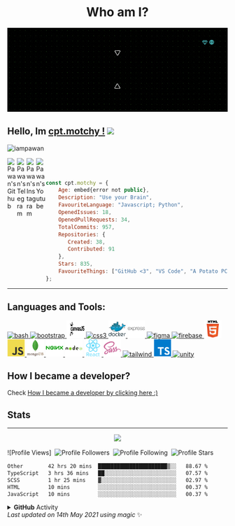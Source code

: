 <!-- You found this secret 👏 -->
<!--
    My secret things lol
    
    - I code more hours 
    - I am a gamer too 
    - I play minecraft, roblox, AMOUNG US ;-;
    - This readme.md is created using GitHub Codespaces 👀
    - I am also a YouTuber XD, make sure to sub ;-;
-->
    
<h1 align="center">Who am I?</h1>
    
<div align="center"><img src="https://github.com/mrmotchy/me/blob/main/Blue%20Video%20Gaming%20Facebook%20Cover.gif"></div>
    
## Hello, Im [cpt.motchy !](https://www.mrmotchy.cf) <img src="https://raw.githubusercontent.com/SudhanPlayz/SudhanPlayz/master/images/WaveIcon.gif" width="30px">

<p align="left"> <img src="https://komarev.com/ghpvc/?username=iampawan&label=Views&color=blue&style=plastic" alt="iampawan" /> </p>


<a href="https://github.com/mrmotchy">
  <img align="left" alt="Pawan's Github" width="22px" src="https://cdn.jsdelivr.net/npm/simple-icons@v3/icons/github.svg" />
</a>
<a href="https://t.me/mrmotchy">
  <img align="left" alt="Pawan's Telegram" width="22px" src="https://cdn.jsdelivr.net/npm/simple-icons@v3/icons/telegram.svg" />
</a>
<a href="https://instagram.com/official_discrict74/">
  <img align="left" alt="Pawan's Instagram" width="22px" src="https://cdn.jsdelivr.net/npm/simple-icons@v3/icons/instagram.svg" />
</a>
<a href="https://www.youtube.com/channel/UCmkPzf-eAJsiuCh-5kz4Abw">
  <img align="left" alt="Pawan's Youtube" width="22px" src="https://cdn.jsdelivr.net/npm/simple-icons@v3/icons/youtube.svg" />
</a>

<br/>
<br/>


```js
const cpt.motchy = {
    Age: embed{error not public},
    Description: "Use your Brain",
    FavouriteLanguage: "Javascript; Python",
    OpenedIssues: 18,
    OpenedPullRequests: 34,
    TotalCommits: 957,
    Repositories: {
       Created: 38,
       Contributed: 91
    },
    Stars: 835,
    FavouriteThings: ["GitHub <3", "VS Code", "A Potato PC with 50kbps internet", "Docker", "ParcelJS"]
}; 
```
<hr>
<div align="center">
<h2 align="left">Languages and Tools:</h2>
<p align="left"> <a href="https://www.kali.org/" target="_blank"> <img src="https://www.kali.org/images/tool-logo-nmap.svg" alt="bash" width="40" height="40"/> </a> <a href="https://getbootstrap.com" target="_blank"> <img src="https://www.kali.org/images/tool-logo-hydra.svg" alt="bootstrap" width="40" height="40"/> </a> <a href="https://canvasjs.com" target="_blank"> <img src="https://raw.githubusercontent.com/Hardik0307/Hardik0307/master/assets/canvasjs-charts.svg" alt="canvasjs" width="40" height="40"/> </a> <a href="https://www.adobe.com" target="_blank"> <img src="https://vistapointe.net/images/adobe-photoshop-wallpaper-10.jpg" alt="css3" width="40" height="40"/> </a> <a href="https://www.docker.com/" target="_blank"> <img src="https://raw.githubusercontent.com/devicons/devicon/master/icons/docker/docker-original-wordmark.svg" alt="docker" width="40" height="40"/> </a> <a href="https://expressjs.com" target="_blank"> <img src="https://raw.githubusercontent.com/devicons/devicon/master/icons/express/express-original-wordmark.svg" alt="express" width="40" height="40"/> </a> <a href="https://www.figma.com/" target="_blank"> <img src="https://www.vectorlogo.zone/logos/figma/figma-icon.svg" alt="figma" width="40" height="40"/> </a> <a href="https://firebase.google.com/" target="_blank"> <img src="https://www.vectorlogo.zone/logos/firebase/firebase-icon.svg" alt="firebase" width="40" height="40"/> </a> <a href="https://www.w3.org/html/" target="_blank"> <img src="https://raw.githubusercontent.com/devicons/devicon/master/icons/html5/html5-original-wordmark.svg" alt="html5" width="40" height="40"/> </a> <a href="https://developer.mozilla.org/en-US/docs/Web/JavaScript" target="_blank"> <img src="https://raw.githubusercontent.com/devicons/devicon/master/icons/javascript/javascript-original.svg" alt="javascript" width="40" height="40"/> </a> <a href="https://www.mongodb.com/" target="_blank"> <img src="https://raw.githubusercontent.com/devicons/devicon/master/icons/mongodb/mongodb-original-wordmark.svg" alt="mongodb" width="40" height="40"/> </a> <a href="https://www.nginx.com" target="_blank"> <img src="https://raw.githubusercontent.com/devicons/devicon/master/icons/nginx/nginx-original.svg" alt="nginx" width="40" height="40"/> </a> <a href="https://nodejs.org" target="_blank"> <img src="https://raw.githubusercontent.com/devicons/devicon/master/icons/nodejs/nodejs-original-wordmark.svg" alt="nodejs" width="40" height="40"/> </a> <a href="https://reactjs.org/" target="_blank"> <img src="https://raw.githubusercontent.com/devicons/devicon/master/icons/react/react-original-wordmark.svg" alt="react" width="40" height="40"/> </a> <a href="https://sass-lang.com" target="_blank"> <img src="https://raw.githubusercontent.com/devicons/devicon/master/icons/sass/sass-original.svg" alt="sass" width="40" height="40"/> </a> <a href="https://tailwindcss.com/" target="_blank"> <img src="https://www.vectorlogo.zone/logos/tailwindcss/tailwindcss-icon.svg" alt="tailwind" width="40" height="40"/> </a> <a href="https://www.typescriptlang.org/" target="_blank"> <img src="https://raw.githubusercontent.com/devicons/devicon/master/icons/typescript/typescript-original.svg" alt="typescript" width="40" height="40"/> </a> <a href="https://unity.com/" target="_blank"> <img src="https://www.vectorlogo.zone/logos/unity3d/unity3d-icon.svg" alt="unity" width="40" height="40"/> </a> </p>
</div>

## How I became a developer?
Check [How I became a developer by clicking here :)](https://discord.gg/MtVHffTWhr)

## Stats
<hr>
<div align="center"><img src="https://github-profile-trophy.vercel.app/?username=SudhanPlayz&theme=dracula"></div>

![Profile Views]&nbsp;&nbsp;![Profile Followers](https://img.shields.io/badge/Followers-144-blueviolet)&nbsp;&nbsp;![Profile Following](https://img.shields.io/badge/Following-5-blueviolet)&nbsp;&nbsp;![Profile Stars](https://img.shields.io/badge/Stars-281-blueviolet)

<!--START_SECTION:waka-->
```text
Other        42 hrs 20 mins  ██████████████████████▒░░   88.67 % 
TypeScript   3 hrs 36 mins   ██░░░░░░░░░░░░░░░░░░░░░░░   07.57 % 
SCSS         1 hr 25 mins    ▓░░░░░░░░░░░░░░░░░░░░░░░░   02.97 % 
HTML         10 mins         ░░░░░░░░░░░░░░░░░░░░░░░░░   00.37 % 
JavaScript   10 mins         ░░░░░░░░░░░░░░░░░░░░░░░░░   00.37 % 
```
<!--END_SECTION:waka-->

<details>
    <summary><b>GitHub</b> Activity</summary>
"><img align="right" src="https://github-readme-stats.vercel.app/api/top-langs/?username=cptmotchy&theme=tokyonight&hide=batchfile">
    <img src="https://github-readme-streak-stats.herokuapp.com/?user=SudhanPlayz&theme=tokyonight">
</details>
<!-- Last updated on Fri May 14 2021 05:23:30 GMT+0000 (Coordinated Universal Time) ;-;-->
<i>Last updated on 14th May 2021 using magic</i> ✨
